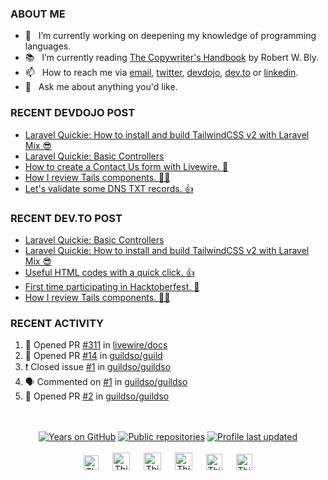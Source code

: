 ### ABOUT ME

- 🔭&nbsp;&nbsp; I’m currently working on deepening my knowledge of programming languages.
- 📚&nbsp;&nbsp; I’m currently reading [The Copywriter's Handbook] by Robert W. Bly.
- 📫&nbsp;&nbsp; How to reach me via [email], [twitter], [devdojo], [dev.to] or [linkedin].
- 💬&nbsp;&nbsp; Ask me about anything you'd like.

### RECENT DEVDOJO POST

<!-- DEVDOJO-POST-LIST:START -->
- [Laravel Quickie: How to install and build TailwindCSS v2 with Laravel Mix 😎](https://devdojo.com/thinkverse/laravel-quickie-how-to-install-and-build-tailwindcss-v2-with-laravel-mix)
- [Laravel Quickie: Basic Controllers](https://devdojo.com/thinkverse/laravel-quickie-basic-controllers)
- [How to create a Contact Us form with Livewire. 👋](https://devdojo.com/thinkverse/how-to-create-a-contact-us-form-with-livewire)
- [How I review Tails components. 👨‍💼](https://devdojo.com/thinkverse/how-i-review-tails-components)
- [Let&#039;s validate some DNS TXT records. 👍](https://devdojo.com/thinkverse/lets-validate-some-dns-txt-records)
<!-- DEVDOJO-POST-LIST:END -->

### RECENT DEV.TO POST
<!-- BLOG-POST-LIST:START -->
- [Laravel Quickie: Basic Controllers](https://dev.to/thinkverse/laravel-quickie-basic-controllers-4jdj)
- [Laravel Quickie: How to install and build TailwindCSS v2 with Laravel Mix 😎](https://dev.to/thinkverse/laravel-quickie-how-to-install-and-build-tailwindcss-v2-with-laravel-mix-3k81)
- [Useful HTML codes with a quick click. 👍](https://dev.to/thinkverse/useful-html-codes-with-a-quick-click-opi)
- [First time participating in Hacktoberfest. 🎉](https://dev.to/thinkverse/first-time-participating-in-hacktoberfest-ji)
- [How I review Tails components. 👨‍💼](https://dev.to/thinkverse/how-i-review-tails-components-3f9n)
<!-- BLOG-POST-LIST:END -->

### RECENT ACTIVITY
<!--START_SECTION:activity-->
1. 💪 Opened PR [#311](https://github.com/livewire/docs/pull/311) in [livewire/docs](https://github.com/livewire/docs)
2. 💪 Opened PR [#14](https://github.com/guildso/guild/pull/14) in [guildso/guild](https://github.com/guildso/guild)
3. ❗️ Closed issue [#1](https://github.com/guildso/guildso/issues/1) in [guildso/guildso](https://github.com/guildso/guildso)
4. 🗣 Commented on [#1](https://github.com/guildso/guildso/issues/1) in [guildso/guildso](https://github.com/guildso/guildso)
5. 💪 Opened PR [#2](https://github.com/guildso/guildso/pull/2) in [guildso/guildso](https://github.com/guildso/guildso)
<!--END_SECTION:activity-->

<p align="center">
<br><br>
<a href="https://badges.pufler.dev">
<img src="https://badges.pufler.dev/years/thinkverse?logo=github" alt="Years on GitHub"/></a>
<a href="https://badges.pufler.dev">
<img src="https://badges.pufler.dev/repos/thinkverse?logo=github" alt="Public repositories" /></a>
<a href="https://shields.io">
<img src="https://img.shields.io/github/last-commit/thinkverse/thinkverse?label=Profile%20Updated&logo=github" alt="Profile last updated"/></a>
<br><br>
<a href="https://dev.to/thinkverse">
<img src="https://d2fltix0v2e0sb.cloudfront.net/dev-badge.svg" alt="Thinkverse dev to profile" width="24px"/></a>
&emsp;
<a href= "https://instagram.com/thinkverse">
<img src="https://img.icons8.com/ios-glyphs/256/000000/instagram-new.svg" alt="Thinkverse instagram profile" width="28px"/></a>
&emsp;
<a href="https://www.paypal.com/paypalme/thinkverse">
<img src="https://img.icons8.com/ios-glyphs/256/000000/paypal.png" alt="Thinkverse pay pal me profile" width="28px"/></a> 
&emsp;
<a href="https://thinkverse.dev">
<img src="https://img.icons8.com/material/256/000000/globe--v1.png" alt="Thinkverse personal website" width="28px"/></a>
&emsp;
<a href="https://linkedin.com/in/thinkverse">
<img src="https://img.icons8.com/ios-filled/256/000000/linkedin.svg" alt="Thinkverse linked in profile" width="26px"/></a>
&emsp;
<a href="https://twitter.com/thinkverse">
<img src="https://img.icons8.com/ios-filled/256/000000/twitter.svg" alt="Thinkverse twitter profile" width="26px"/></a>
</p>

[The Copywriter's Handbook]: https://www.bly.com/copyhandbook/

[email]: mailto:work@hallberg.kim
[twitter]: https://twitter.com/thinkverse
[devdojo]: https://devdojo.com/thinkverse
[dev.to]: https://dev.to/thinkverse
[linkedin]: https://www.linkedin.com/in/thinkverse/
